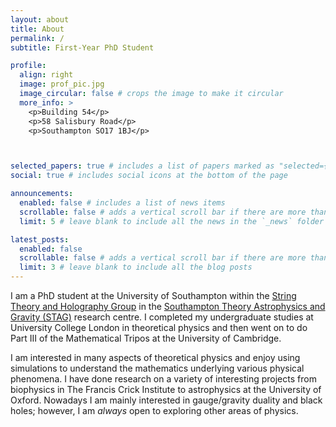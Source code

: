 ```yaml
---
layout: about
title: About
permalink: /
subtitle: First-Year PhD Student

profile:
  align: right
  image: prof_pic.jpg
  image_circular: false # crops the image to make it circular
  more_info: >
    <p>Building 54</p>
    <p>58 Salisbury Road</p>
    <p>Southampton SO17 1BJ</p>



selected_papers: true # includes a list of papers marked as "selected={true}"
social: true # includes social icons at the bottom of the page

announcements:
  enabled: false # includes a list of news items
  scrollable: false # adds a vertical scroll bar if there are more than 3 news items
  limit: 5 # leave blank to include all the news in the `_news` folder

latest_posts:
  enabled: false
  scrollable: false # adds a vertical scroll bar if there are more than 3 new posts items
  limit: 3 # leave blank to include all the blog posts
---
```


I am a PhD student at the University of Southampton within the [String Theory and Holography Group](https://www.southampton.ac.uk/research/groups/string-theory-holography) in the [Southampton Theory Astrophysics and Gravity (STAG)](https://www.southampton.ac.uk/research/institutes-centres/southampton-theory-astrophysics-gravity) research centre. I completed my undergraduate studies at University College London in theoretical physics and then went on to do Part III of the Mathematical Tripos at the University of Cambridge. 

I am interested in many aspects of theoretical physics and enjoy using simulations to understand the mathematics underlying various physical phenomena. I have done research on a variety of interesting projects from biophysics in The Francis Crick Institute to astrophysics at the University of Oxford. Nowadays I am mainly interested in gauge/gravity duality and black holes; however, I am _always_ open to exploring other areas of  physics.


